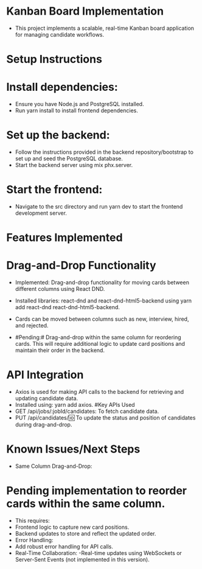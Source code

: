 # Kanban Board Implementation
- This project implements a scalable, real-time Kanban board application for managing candidate workflows.

# Setup Instructions
# Install dependencies:
- Ensure you have Node.js and PostgreSQL installed.
- Run yarn install to install frontend dependencies.
# Set up the backend:
- Follow the instructions provided in the backend repository/bootstrap to set up and seed the PostgreSQL database.
- Start the backend server using mix phx.server.
# Start the frontend:
- Navigate to the src directory and run yarn dev to start the frontend development server.

# Features Implemented
# Drag-and-Drop Functionality
- Implemented: Drag-and-drop functionality for moving cards between different columns using React DND.

- Installed libraries: react-dnd and react-dnd-html5-backend using yarn add react-dnd react-dnd-html5-backend.
- Cards can be moved between columns such as new, interview, hired, and rejected.
- #Pending:#  Drag-and-drop within the same column for reordering cards. This will require additional logic to update card positions and maintain their order in the backend.

# API Integration
- Axios is used for making API calls to the backend for retrieving and updating candidate data.
- Installed using: yarn add axios.
#Key APIs Used
- GET /api/jobs/:jobId/candidates: To fetch candidate data.
- PUT /api/candidates/:id: To update the status and position of candidates during drag-and-drop.

# Known Issues/Next Steps
- Same Column Drag-and-Drop:

# Pending implementation to reorder cards within the same column.
- This requires:
- Frontend logic to capture new card positions.
- Backend updates to store and reflect the updated order.
- Error Handling:
- Add robust error handling for API calls.
- Real-Time Collaboration:
-Real-time updates using WebSockets or Server-Sent Events (not implemented in this version).